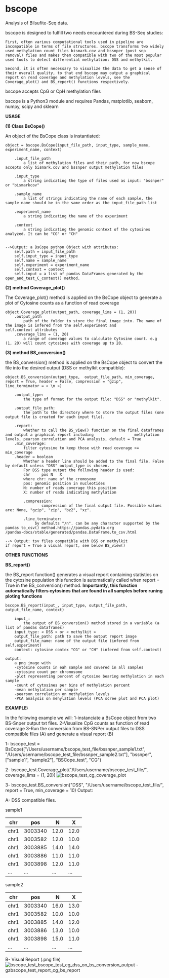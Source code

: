 # bscope
Analysis of Bilsufite-Seq data.


bscope is designed to fulfill two needs encountered during BS-Seq studies:

	First, often various computational tools used in pipeline are incompatible in terms of file structures. bscope transforms two widely used methylation count files bismark.cov and bssnper (post snp removal) files and makes them compatible with two of the most popular used tools to detect differential methylation: DSS and methylkit.

	Second, it is often necessary to visualize the data to get a sense of their overall quality, to that end bscope may output a graphical report on read coverage and methylation levels, see the Coverage_plot() and BS_report() functions respectively.

bscope accepts CpG or CpH methylation files

bscope is a Python3 module and requires Pandas, matplotlib, seaborn, numpy, scipy and sklearn



**USAGE**

**(1) Class BsCope()**

An object of the BsCope class is instantiated:

	object = bscope.BsCope(input_file_path, input_type, sample_name, experiment_name, context)

		.input_file_path
			a list of methylation files and their path, for now bscope accepts only bismark.cov and bssnper output methylation files

		.input_type
			a string indicating the type of files used as input: "bssnper" or "bismarkcov"

		.sample_name
			a list of strings indicating the name of each sample, the sample name should be in the same order as the input_file_path list

		.experiment_name
			a string indicating the name of the experiment

		.context
			a string indicating the genomic context of the cytosines analyzed. It can be "CG" or "CH"


	-->Output: a BsCope python Object with attributes:
		self.path = input_file_path
		self.input_type = input_type
		self.name = sample_name
		self.experiment = experiment_name
		self.context = context
		self.input = a list of pandas DataFrames generated by the open_and_test_C_context() method.



**(2) method Coverage_plot()**

The Coverage_plot() method is applied on the BsCope object to generate a plot of Cytosine counts as a function of read coverage

	object.Coverage_plot(output_path, coverage_lims = (1, 20))
		.output_path
			path of the folder to store the final image into. The name of the image is infered from the self.experiment and 				self.context attributes
		.coverage_lims = (1, 20)
			a range of coverage values to calculate Cytosine count. e.g (1, 20) will count cytosines with coverage up to 20.


**(3) method BS_conversion()**

the BS_conversion() method is applied on the BsCope object to convert the file into the desired output (DSS or methylkit compatible):
	
	object.BS_conversion(output_type,  output_file_path, min_coverage, report = True, header = False, compression = "gzip", 		line_terminator = « \n »)

		.output_type:
			the type of format for the output file: "DSS" or "methylkit".

		.output_file_path:
			the path to the directory where to store the output files (one output file is created for each input file).

		.report:
			whether to call the BS_view() function on the final dataframes and output a graphical report including 					methylation levels, pearson correlation and PCA analysis, default = True
		.min_coverage:
			filter cytosine to keep those with read coverage >= min_coverage
		.header = boolean
			Whether a header line should be added to the final file. False by default unless "DSS" output_type is chosen.
			For DSS type output the following header is used:
			chr 	pos	N	X
			where chr: name of the cromosome
			pos: genomic position in nucleotides
			N: number of reads coverage this position
			X: number of reads indicating methylation

        	.compression:
            		compression of the final output file. Possible values are: None, "gzip", "zip", "bz2", "xz".

        	.line_terminator:
           		 by defaults "/n". can be any character supported by the pandas to_csv() method.https://pandas.pydata.org				/pandas-docs/stable/generated/pandas.DataFrame.to_csv.html

	--> Output: tsv files compatible with DSS or methylkit
	if report = True a visual report, see below BS_view()



**OTHER FUNCTIONS**

**BS_report()**

the BS_report function() generates a visual report containing statistics on the cytosine population
this function is automatically called when report = True in the BS_conversion() method.
**Importantly, this function automatically filters cytosines that are found in all samples before runing ploting functions**

	bscope.BS_report(input_, input_type, output_file_path, output_file_name, context)
		
		input_:
			the output of BS_conversion() method stored in a variable (a list of pandas dataframes)
		input_type: « DSS » or « methylkit »
		output_file_path: path to save the output report image
		output_file_name: name of the output file (infered from self.experiment)
		context: cytosine contex "CG" or "CH" (infered from self.context)

	output:
		a png image with 
		-cytosine counts in eah sample and covered in all samples
		-cytosine count per chromosome
		-plot representing percent of cytosine bearing methylation in each sample
		-count of cytosines per bins of methylation percent
		-mean methylation per sample
		-pearson correlation on methylation levels
		-PCA analysis on mehylation levels (PCA scree plot and PCA plot)


**EXAMPLE:**

In the following example we will:
1-instanciate a BsCope object from two BS-Snper output txt files.
2-Visualize CpG counts as function of read coverage
3-Run the conversion from BS-SNPer output files to DSS compatible files (A) and generate a visual report (B)

1- bscope_test = BsCope(["/Users/username/bscope_test_file/bssnper_sample1.txt", "/Users/username/bscope_test_file/bssnper_sample2.txt"], "bssnper", ["sample1", "sample2"], "BSCope_test", "CG")

2- bscope_test.Coverage_plot("/Users/username/bscope_test_file/", coverage_lims = (1, 20))
![bscope_test_cg_coverage_plot](https://user-images.githubusercontent.com/36674021/47658906-38289480-db6a-11e8-9105-badf572c87aa.png)

3- bscope_test.BS_conversion("DSS", "/Users/username/bscope_test_file/", report = True, min_coverage = 10)
Output:

A- DSS compatible files.

sample1

chr | pos | N | X			
--- | --- | - | -			
chr1|3003340|12.0|12.0
chr1|3003582|12.0|10.0
chr1|3003885|14.0|14.0
chr1|3003886|11.0|11.0
chr1|3003898|12.0|11.0
...|...|...|...|			

sample2

chr | pos | N | X
--- | --- | - | -
chr1|3003340|16.0|13.0
chr1|3003582|10.0|10.0
chr1|3003885|14.0|12.0
chr1|3003886|13.0|10.0
chr1|3003898|15.0|11.0
...|...|...|...|

B- Visual Report (.png file)
![bscope_test_bscope_test_cg_dss_on_bs_conversion_output - gzbscope_test_report_cg_bs_report](https://user-images.githubusercontent.com/36674021/47662515-707fa100-db71-11e8-8409-4c0505ef8f9c.png)

